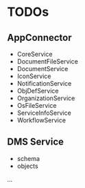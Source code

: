 # TODOs

## AppConnector

- CoreService
- DocumentFileService
- DocumentService
- IconService
- NotificationService
- ObjDefService
- OrganizationService
- OsFileService
- ServiceInfoService
- WorkflowService

## DMS Service

- schema
- objects

...
